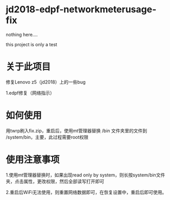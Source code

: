 # jd2018-edpf-networkmeterusage-fix
nothing here....

this project is only a test

# 关于此项目
修复Lenovo z5（jd2018）上的一些bug

1.edpf修复（网络指示）

# 如何使用

用twrp刷入fix.zip，重启后，使用mt管理器替换  /bin 文件夹里的文件到 /system/bin，主要，此过程需要root权限

# 使用注意事项

1.使用mt管理器替换时，如果出现read only by system，则长按system/bin文件夹，点击属性，更改权限，然后全部读写打开即可

2.重启后WiFi无法使用，则重置网络数据即可，在恢复设置中，重启后即可使用。






